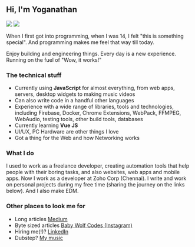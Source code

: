 ## Hi, I'm Yoganathan

<img src="https://img.shields.io/badge/version-1-blue"></img>
<img src="https://img.shields.io/badge/build-somewhat%20passing-brightgreen"></img>

When I first got into programming, when I was 14, I felt "this is something special". And programming makes me feel that way till today.

Enjoy building and engineering things. Every day is a new experience. Running on the fuel of "Wow, it works!"

### The technical stuff

- Currently using **JavaScript** for almost everything, from web apps, servers, desktop widgets to making music videos
- Can also write code in a handful other languages
- Experience with a wide range of libraries, tools and technologies, including Firebase, Docker, Chrome Extensions, WebPack, FFMPEG, WebAudio, testing tools, other build tools, databases
- Currently learning **Vue JS**
- UI/UX, PC Hardware are other things I love
- Got a thing for the Web and how Networking works

### What I do

I used to work as a freelance developer, creating automation tools that help people with their boring tasks, and also websites, web apps and mobile apps. Now I work as a developer at Zoho Corp (Chennai). I write and work on personal projects during my free time (sharing the journey on the links below). And I also make EDM.

### Other places to look me for

- Long articles [Medium](https://medium.com/@pyoganathan99)
- Byte sized articles [Baby Wolf Codes (Instagram)](https://www.instagram.com/baby_wolf_codes)
- Hiring me(!)? [LinkedIn](https://www.linkedin.com/in/yoganathan-palaniswamy-77107975/)
- Dubstep? [My music](https://www.youtube.com/playlist?list=PLMxsMkrewok1csB9PKWiL4V7UgNKe4RnC)